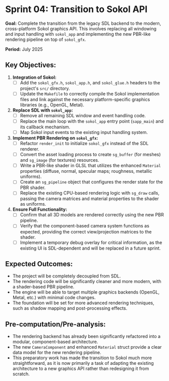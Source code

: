 # Sprint 04: Transition to Sokol API

**Goal:** Complete the transition from the legacy SDL backend to the modern, cross-platform Sokol graphics API. This involves replacing all windowing and input handling with `sokol_app` and implementing the new PBR-like rendering pipeline on top of `sokol_gfx`.

**Period:** July 2025

## Key Objectives:

1.  **Integration of Sokol:**
    *   [ ] Add the `sokol_gfx.h`, `sokol_app.h`, and `sokol_glue.h` headers to the project's `src/` directory.
    *   [ ] Update the `Makefile` to correctly compile the Sokol implementation files and link against the necessary platform-specific graphics libraries (e.g., OpenGL, Metal).

2.  **Replace SDL with `sokol_app`:**
    *   [ ] Remove all remaining SDL window and event handling code.
    *   [ ] Replace the main loop with the `sokol_app` entry point (`sapp_main`) and its callback mechanism.
    *   [ ] Map Sokol input events to the existing input handling system.

3.  **Implement PBR Rendering on `sokol_gfx`:**
    *   [ ] Refactor `render_init` to initialize `sokol_gfx` instead of the SDL renderer.
    *   [ ] Convert the asset loading process to create `sg_buffer` (for meshes) and `sg_image` (for textures) resources.
    *   [ ] Write a PBR-like shader in GLSL that utilizes the enhanced `Material` properties (diffuse, normal, specular maps; roughness, metallic uniforms).
    *   [ ] Create an `sg_pipeline` object that configures the render state for the PBR shader.
    *   [ ] Replace the existing CPU-based rendering logic with `sg_draw` calls, passing the camera matrices and material properties to the shader as uniforms.

4.  **Ensure Full Functionality:**
    *   [ ] Confirm that all 3D models are rendered correctly using the new PBR pipeline.
    *   [ ] Verify that the component-based camera system functions as expected, providing the correct view/projection matrices to the shader.
    *   [ ] Implement a temporary debug overlay for critical information, as the existing UI is SDL-dependent and will be replaced in a future sprint.

## Expected Outcomes:

*   The project will be completely decoupled from SDL.
*   The rendering code will be significantly cleaner and more modern, with a shader-based PBR pipeline.
*   The engine will be able to target multiple graphics backends (OpenGL, Metal, etc.) with minimal code changes.
*   The foundation will be set for more advanced rendering techniques, such as shadow mapping and post-processing effects.

## Pre-computation/Pre-analysis:

*   The rendering backend has already been significantly refactored into a modular, component-based architecture.
*   The new `CameraComponent` and enhanced `Material` struct provide a clear data model for the new rendering pipeline.
*   This preparatory work has made the transition to Sokol much more straightforward, as it is now primarily a task of adapting the existing architecture to a new graphics API rather than redesigning it from scratch.
